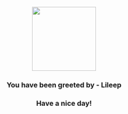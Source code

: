 <p align="center">
    <img src="https://raw.githubusercontent.com/PokeAPI/sprites/master/sprites/pokemon/345.png" width="150" height="150">
</p>
<h3 align="center">You have been greeted by - <b>Lileep</b></h3>
<h3 align="center">Have a nice day!</h3>
